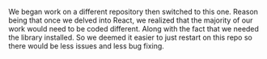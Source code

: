 We began work on a different repository then switched to this one. Reason being that once we delved into React, we realized that the majority of our work would need to be coded different.
Along with the fact that we needed the library installed. So we deemed it easier to just restart on this repo so there would be less issues and less bug fixing.
